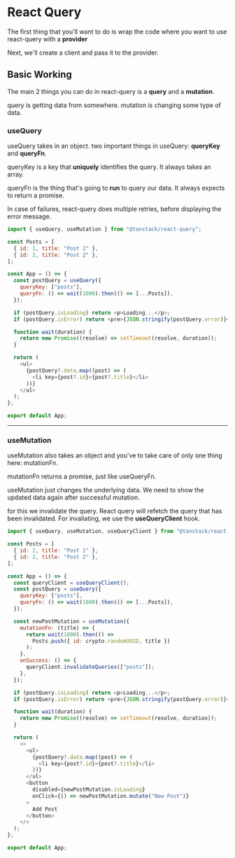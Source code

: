# React Query

The first thing that you'll want to do is wrap the code where you want to use react-query with a **provider**

Next, we'll create a client and pass it to the provider.

## Basic Working

The main 2 things you can do in react-query is a **query** and a **mutation**.

query is getting data from somewhere.
mutation is changing some type of data.

### useQuery

useQuery takes in an object.
two important things in useQuery: **queryKey** and **queryFn**.

queryKey is a key that **uniquely** identifies the query. It always takes an array.

queryFn is the thing that's going to **run** to query our data. It always expects to return a promise.

In case of failures, react-query does multiple retries, before displaying the error message.

```javascript
import { useQuery, useMutation } from "@tanstack/react-query";

const Posts = [
  { id: 1, title: "Post 1" },
  { id: 2, title: "Post 2" },
];

const App = () => {
  const postQuery = useQuery({
    queryKey: ["posts"],
    queryFn: () => wait(1000).then(() => [...Posts]),
  });

  if (postQuery.isLoading) return <p>Loading...</p>;
  if (postQuery.isError) return <pre>{JSON.stringify(postQuery.error)}</pre>;

  function wait(duration) {
    return new Promise((resolve) => setTimeout(resolve, duration));
  }

  return (
    <ul>
      {postQuery?.data.map((post) => (
        <li key={post?.id}>{post?.title}</li>
      ))}
    </ul>
  );
};

export default App;
```

---

### useMutation

useMutation also takes an object and you've to take care of only one thing here: mutationFn.

mutationFn returns a promise, just like useQueryFn.

useMutation just changes the underlying data. We need to show the updated data again after successful mutation.

for this we invalidate the query. React query will refetch the query that has been invalidated. For invaliating, we use the **useQueryClient** hook.

```javascript
import { useQuery, useMutation, useQueryClient } from "@tanstack/react-query";

const Posts = [
  { id: 1, title: "Post 1" },
  { id: 2, title: "Post 2" },
];

const App = () => {
  const queryClient = useQueryClient();
  const postQuery = useQuery({
    queryKey: ["posts"],
    queryFn: () => wait(1000).then(() => [...Posts]),
  });

  const newPostMutation = useMutation({
    mutationFn: (title) => {
      return wait(1000).then(() =>
        Posts.push({ id: crypto.randomUUID, title })
      );
    },
    onSuccess: () => {
      queryClient.invalidateQueries(["posts"]);
    },
  });

  if (postQuery.isLoading) return <p>Loading...</p>;
  if (postQuery.isError) return <pre>{JSON.stringify(postQuery.error)}</pre>;

  function wait(duration) {
    return new Promise((resolve) => setTimeout(resolve, duration));
  }

  return (
    <>
      <ul>
        {postQuery?.data.map((post) => (
          <li key={post?.id}>{post?.title}</li>
        ))}
      </ul>
      <button
        disabled={newPostMutation.isLoading}
        onClick={() => newPostMutation.mutate("New Post")}
      >
        Add Post
      </button>
    </>
  );
};

export default App;
```
